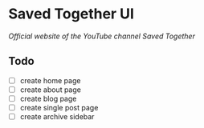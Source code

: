 # Saved Together UI

*Official website of the YouTube channel Saved Together*

## Todo

- [ ] create home page
- [ ] create about page
- [ ] create blog page
- [ ] create single post page
- [ ] create archive sidebar

